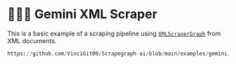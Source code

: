 # 🧑🏻‍💻 Gemini XML Scraper

This is a basic example of a scraping pipeline using [`XMLScraperGraph`](/docs/Graphs/xml_scraper_graph) from XML documents.

```python reference title="Gemini XML Scraper"
https://github.com/VinciGit00/Scrapegraph-ai/blob/main/examples/gemini/xml_scraper_openai.py
```
